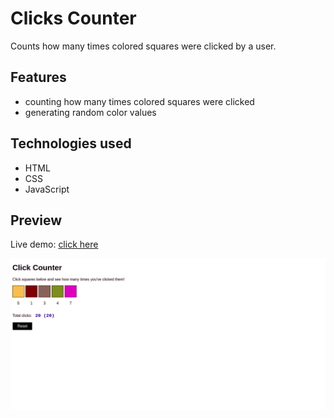 # Clicks Counter

Counts how many times colored squares were clicked by a user.

## Features

- counting how many times colored squares were clicked
- generating random color values

## Technologies used

- HTML
- CSS
- JavaScript

## Preview

Live demo: [click here](https://pawelpohland.github.io/clicks-counter/)

[![App screenshot](preview.png "Preview - screenshot")](https://pawelpohland.github.io/clicks-counter/)
